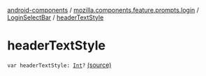 [android-components](../../index.md) / [mozilla.components.feature.prompts.login](../index.md) / [LoginSelectBar](index.md) / [headerTextStyle](./header-text-style.md)

# headerTextStyle

`var headerTextStyle: `[`Int`](https://kotlinlang.org/api/latest/jvm/stdlib/kotlin/-int/index.html)`?` [(source)](https://github.com/mozilla-mobile/android-components/blob/master/components/feature/prompts/src/main/java/mozilla/components/feature/prompts/login/LoginSelectBar.kt#L33)